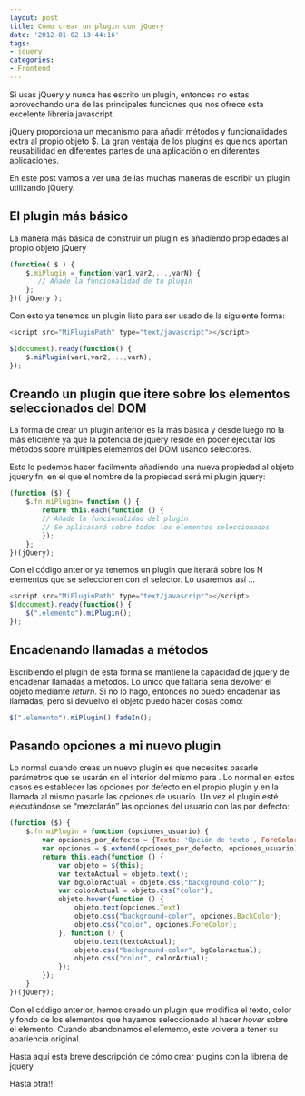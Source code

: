 ```yaml
---
layout: post
title: Cómo crear un plugin con jQuery
date: '2012-01-02 13:44:16'
tags:
- jquery
categories:
- Frontend
---
```



Si usas jQuery y nunca has escrito un plugin, entonces no estas aprovechando una de las principales funciones que nos ofrece esta excelente libreria javascript.

jQuery proporciona un mecanismo para añadir métodos y funcionalidades extra al propio objeto $. La gran ventaja de los plugins es que nos aportan reusabilidad en diferentes partes de una aplicación o en diferentes aplicaciones.

En este post vamos a ver una de las muchas maneras de escribir un plugin utilizando jQuery.


## El plugin más básico

La manera más básica de construir un plugin es añadiendo propiedades al propio objeto jQuery

```javascript
(function( $ ) { 
    $.miPlugin = function(var1,var2,...,varN) { 
       // Añade la funcionalidad de tu plugin 
    }; 
})( jQuery );
```

Con esto ya tenemos un plugin listo para ser usado de la siguiente forma:

```javascript
<script src="MiPluginPath" type="text/javascript"></script> 

$(document).ready(function() {    
    $.miPlugin(var1,var2,...,varN); 
});
```

## Creando un plugin que itere sobre los elementos seleccionados del DOM

La forma de crear un plugin anterior es la más básica y desde luego no la más eficiente ya que la potencia de jquery reside en poder ejecutar los métodos sobre múltiples elementos del DOM usando selectores.

Esto lo podemos hacer fácilmente añadiendo una nueva propiedad al objeto jquery.fn, en el que el nombre de la propiedad será mi plugin jquery:

```javascript
(function ($) { 
    $.fn.miPlugin= function () { 
        return this.each(function () { 
        // Añade la funcionalidad del plugin 
        // Se aplicacará sobre todos los elementos seleccionados 
        }); 
    }; 
})(jQuery);
````

Con el código anterior ya tenemos un plugin que iterará sobre los N elementos que se seleccionen con el selector. Lo usaremos así …

```javascript
<script src="MiPluginPath" type="text/javascript"></script> 
$(document).ready(function() {   
    $(".elemento").miPlugin(); 
});
```

## Encadenando llamadas a métodos

Escribiendo el plugin de esta forma se mantiene la capacidad de jquery de encadenar llamadas a métodos. Lo único que faltaría sería devolver el objeto mediante *return*. Si no lo hago, entonces no puedo encadenar las llamadas, pero si devuelvo el objeto puedo hacer cosas como:

```javascript
$(".elemento").miPlugin().fadeIn();
```

## Pasando opciones a mi nuevo plugin

Lo normal cuando creas un nuevo plugin es que necesites pasarle parámetros que se usarán en el interior del mismo para . Lo normal en estos casos es establecer las opciones por defecto en el propio plugin y en la llamada al mismo pasarle las opciones de usuario. Un vez el plugin esté ejecutándose se “mezclarán” las opciones del usuario con las por defecto:

```javascript
(function ($) {
    $.fn.miPlugin = function (opciones_usuario) {
        var opciones_por_defecto = {Texto: 'Opción de texto', ForeColor: 'red', BackColor: 'gray'};
        var opciones = $.extend(opciones_por_defecto, opciones_usuario);
        return this.each(function () {
            var objeto = $(this);
            var textoActual = objeto.text();
            var bgColorActual = objeto.css("background-color");
            var colorActual = objeto.css("color");
            objeto.hover(function () {
                objeto.text(opciones.Text);
                objeto.css("background-color", opciones.BackColor);
                objeto.css("color", opciones.ForeColor);
            }, function () {
                objeto.text(textoActual);
                objeto.css("background-color", bgColorActual);
                objeto.css("color", colorActual);
            });
        });
    }
})(jQuery);
```

Con el código anterior, hemos creado un plugin que modifica el texto, color y fondo de los elementos que hayamos seleccionado al hacer *hover* sobre el elemento. Cuando abandonamos el elemento, este volvera a tener su apariencia original.

Hasta aquí esta breve descripción de cómo crear plugins con la librería de jquery

Hasta otra!!


